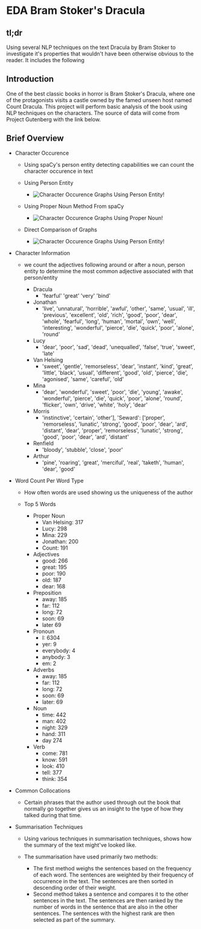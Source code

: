 # EDA Bram Stoker's Dracula

## tl;dr

Using several NLP techniques on the text Dracula by Bram Stoker to investigate it's properties that wouldn't have been otherwise obvious to the reader. It includes the following

## Introduction

One of the best classic books in horror is Bram Stoker's Dracula, where one of the protagonists visits a castle owned by the famed unseen host named Count Dracula. This project will perform basic analysis of the book using NLP techniques on the characters. The source of data will come from Project Gutenberg with the link below.

## Brief Overview

* Character Occurence 
    * Using spaCy's person entity detecting capabilities we can count the character occurence in text

    * Using Person Entity
        * ![Character Occurence Graphs Using Person Entity!](/JuliusMaschine/Notebooks/tree/master/NLP/character_occurence_prsn_ent.png)

    * Using Proper Noun Method From spaCy
        * ![Character Occurence Graphs Using Proper Noun!](/JuliusMaschine/Notebooks/tree/master/NLP/character_occurence_prpr_noun.png)

    * Direct Comparison of Graphs
        * ![Character Occurence Graphs Using Person Entity!](/JuliusMaschine/Notebooks/tree/master/NLP/character_occurence_prsn_ent.png)

* Character Information
    * we count the adjectives following around or after a noun, person entity to determine the most common adjective associated with that person/entity

        * Dracula 
            * 'fearful' 'great' 'very' 'bind'
        * Jonathan 
            * 'live', 'unnatural', 'horrible', 'awful', 'other', 'same', 'usual', 'ill', 'previous', 'excellent', 'old', 'rich', 'good', 'poor', 'dear', 'whole', 'fearful', 'long', 'human', 'mortal', 'own', 'well', 'interesting', 'wonderful', 'pierce', 'die', 'quick', 'poor', 'alone', 'round'
        * Lucy 
            * 'dear', 'poor', 'sad', 'dead', 'unequalled', 'false', 'true', 'sweet', 'late'
        * Van Helsing
            * 'sweet', 'gentle', 'remorseless', 'dear', 'instant', 'kind', 'great', 'little', 'black', 'usual', 'different', 'good', 'old', 'pierce', 'die', 'agonised', 'same', 'careful', 'old'
        * Mina 
            * 'dear', 'wonderful', 'sweet', 'poor', 'die', 'young', 'awake', 'wonderful', 'pierce', 'die', 'quick', 'poor', 'alone', 'round', 'flicker', 'own', 'drive', 'white', 'holy', 'dear'
        * Morris
            * 'instinctive', 'certain', 'other'], 'Seward': ['proper', 'remorseless', 'lunatic', 'strong', 'good', 'poor', 'dear', 'ard', 'distant', 'dear', 'proper', 'remorseless', 'lunatic', 'strong', 'good', 'poor', 'dear', 'ard', 'distant'
        * Renfield 
            * 'bloody', 'stubble', 'close', 'poor'
        * Arthur
            * 'pine', 'roaring', 'great', 'merciful', 'real', 'taketh', 'human', 'dear', 'good'

* Word Count Per Word Type
    * How often words are used showing us the uniqueness of the author

    * Top 5 Words
        * Proper Noun
            * Van Helsing: 317
            * Lucy: 298 
            * Mina: 229 
            * Jonathan: 200 
            * Count: 191
        * Adjectives 
            * good: 266 
            * great: 195 
            * poor: 190 
            * old: 187 
            * dear: 168
        * Preposition
            * away: 185 
            * far: 112 
            * long: 72 
            * soon: 69 
            * later 69
        * Pronoun
            * I: 6304 
            * yer: 9 
            * everybody: 4
            * anybody: 3 
            * em: 2
        * Adverbs
            * away: 185
            * far: 112
            * long: 72
            * soon: 69
            * later: 69
        * Noun
            * time: 442
            * man: 402
            * night: 329
            * hand: 311
            * day 274
        * Verb
            * come: 781 
            * know: 591 
            * look: 410 
            * tell: 377 
            * think: 354

* Common Collocations
    * Certain phrases that the author used through out the book that normally go together gives us an insight to the type of how they talked during that time.

* Summarisation Techniques
    * Using various techniques in summarisation techniques, shows how the summary of the text might've looked like.

    * The summarisation have used primarily two methods: 
        * The first method weighs the sentences based on the frequency of each word. The sentences are weighted by their frequency of occurrence in the text. The sentences are then sorted in descending order of their weight.
        * Second method takes a sentence and compares it to the other sentences in the text. The sentences are then ranked by the number of words in the sentence that are also in the other sentences. The sentences with the highest rank are then selected as part of the summary.


